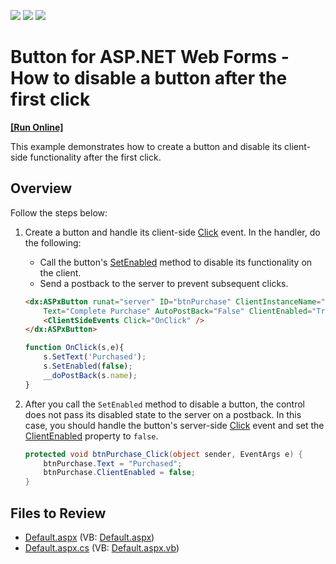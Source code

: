 <!-- default badges list -->
![](https://img.shields.io/endpoint?url=https://codecentral.devexpress.com/api/v1/VersionRange/128530503/16.2.3%2B)
[![](https://img.shields.io/badge/Open_in_DevExpress_Support_Center-FF7200?style=flat-square&logo=DevExpress&logoColor=white)](https://supportcenter.devexpress.com/ticket/details/T590813)
[![](https://img.shields.io/badge/📖_How_to_use_DevExpress_Examples-e9f6fc?style=flat-square)](https://docs.devexpress.com/GeneralInformation/403183)
<!-- default badges end -->
# Button for ASP.NET Web Forms - How to disable a button after the first click
<!-- run online -->
**[[Run Online]](https://codecentral.devexpress.com/128530503/)**
<!-- run online end -->

This example demonstrates how to create a button and disable its client-side functionality after the first click.

## Overview

Follow the steps below:

1. Create a button and handle its client-side [Click](https://docs.devexpress.com/AspNet/js-ASPxClientButton.Click) event. In the handler, do the following:

   * Call the button's [SetEnabled](https://docs.devexpress.com/AspNet/js-ASPxClientButton.SetEnabled(value)) method to disable its functionality on the client.
   * Send a postback to the server to prevent subsequent clicks.

    ```aspx
    <dx:ASPxButton runat="server" ID="btnPurchase" ClientInstanceName="btnPurchase" OnClick="btnPurchase_Click"
        Text="Complete Purchase" AutoPostBack="False" ClientEnabled="True">
        <ClientSideEvents Click="OnClick" />
    </dx:ASPxButton>
    ```

    ```js
    function OnClick(s,e){ 
        s.SetText('Purchased'); 
        s.SetEnabled(false);
        __doPostBack(s.name);
    }
    ```

2. After you call the `SetEnabled` method to disable a button, the control does not pass its disabled state to the server on a postback. In this case, you should handle the button's server-side [Click](https://docs.devexpress.com/AspNet/DevExpress.Web.ASPxButton.Click) event and set the [ClientEnabled](https://docs.devexpress.com/AspNet/DevExpress.Web.ASPxButton.ClientEnabled) property to `false`.

    ```csharp
    protected void btnPurchase_Click(object sender, EventArgs e) {
        btnPurchase.Text = "Purchased";
        btnPurchase.ClientEnabled = false;
    }
    ```

## Files to Review

* [Default.aspx](./CS/Default.aspx) (VB: [Default.aspx](./VB/Default.aspx))
* [Default.aspx.cs](./CS/Default.aspx.cs) (VB: [Default.aspx.vb](./VB/Default.aspx.vb))
